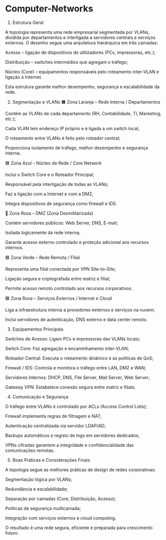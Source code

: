 # Computer-Networks

1. Estrutura Geral

A topologia representa uma rede empresarial segmentada por VLANs, dividida por departamentos e interligada a servidores centrais e serviços externos.
O desenho segue uma arquitetura hierárquica em três camadas:

Acesso – ligação de dispositivos de utilizadores (PCs, impressoras, etc.);

Distribuição – switches intermédios que agregam o tráfego;

Núcleo (Core) – equipamentos responsáveis pelo roteamento inter-VLAN e ligação à Internet.

Esta estrutura garante melhor desempenho, segurança e escalabilidade da rede.

2. Segmentação e VLANs
🟧 Zona Laranja – Rede Interna / Departamentos

Contém as VLANs de cada departamento (RH, Contabilidade, TI, Marketing, etc.);

Cada VLAN tem endereço IP próprio e é ligada a um switch local;

O roteamento entre VLANs é feito pelo roteador central;

Proporciona isolamento de tráfego, melhor desempenho e segurança interna.

🟦 Zona Azul – Núcleo de Rede / Core Network

Inclui o Switch Core e o Roteador Principal;

Responsável pela interligação de todas as VLANs;

Faz a ligação com a Internet e com a DMZ;

Integra dispositivos de segurança como firewall e IDS.

🩷 Zona Rosa – DMZ (Zona Desmilitarizada)

Contém servidores públicos: Web Server, DNS, E-mail;

Isolada logicamente da rede interna;

Garante acesso externo controlado e proteção adicional aos recursos internos.

🟩 Zona Verde – Rede Remota / Filial

Representa uma filial conectada por VPN Site-to-Site;

Ligação segura e criptografada entre matriz e filial;

Permite acesso remoto controlado aos recursos corporativos.

🟪 Zona Roxa – Serviços Externos / Internet e Cloud

Liga a infraestrutura interna a provedores externos e serviços na nuvem;

Inclui servidores de autenticação, DNS externo e data center remoto.

3. Equipamentos Principais

Switches de Acesso: Ligam PCs e impressoras das VLANs locais;

Switch Core: Faz agregação e encaminhamento inter-VLAN;

Roteador Central: Executa o roteamento dinâmico e as políticas de QoS;

Firewall / IDS: Controla e monitora o tráfego entre LAN, DMZ e WAN;

Servidores Internos: DHCP, DNS, File Server, Mail Server, Web Server;

Gateway VPN: Estabelece conexão segura entre matriz e filiais.

4. Comunicação e Segurança

O tráfego entre VLANs é controlado por ACLs (Access Control Lists);

Firewall implementa regras de filtragem e NAT;

Autenticação centralizada via servidor LDAP/AD;

Backups automáticos e registo de logs em servidores dedicados;

VPNs cifradas garantem a integridade e confidencialidade das comunicações remotas.

5. Boas Práticas e Considerações Finais

A topologia segue as melhores práticas de design de redes corporativas:

Segmentação lógica por VLANs;

Redundância e escalabilidade;

Separação por camadas (Core, Distribuição, Acesso);

Políticas de segurança multicamada;

Integração com serviços externos e cloud computing.

O resultado é uma rede segura, eficiente e preparada para crescimento futuro.
